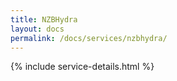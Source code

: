 ```yaml
---
title: NZBHydra
layout: docs
permalink: /docs/services/nzbhydra/
---
```


{% include service-details.html %}
